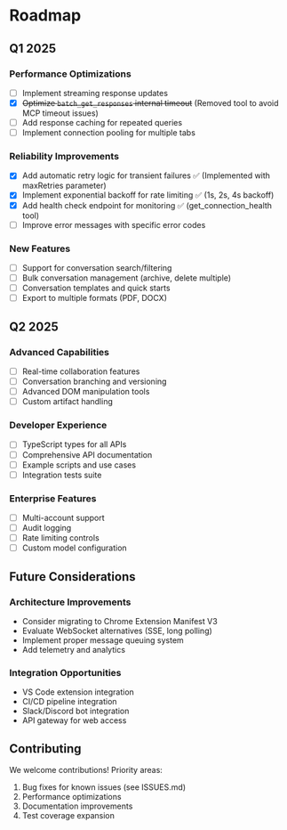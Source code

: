# Roadmap

## Q1 2025

### Performance Optimizations
- [ ] Implement streaming response updates
- [x] ~~Optimize `batch_get_responses` internal timeout~~ (Removed tool to avoid MCP timeout issues)
- [ ] Add response caching for repeated queries
- [ ] Implement connection pooling for multiple tabs

### Reliability Improvements
- [x] Add automatic retry logic for transient failures ✅ (Implemented with maxRetries parameter)
- [x] Implement exponential backoff for rate limiting ✅ (1s, 2s, 4s backoff)
- [x] Add health check endpoint for monitoring ✅ (get_connection_health tool)
- [ ] Improve error messages with specific error codes

### New Features
- [ ] Support for conversation search/filtering
- [ ] Bulk conversation management (archive, delete multiple)
- [ ] Conversation templates and quick starts
- [ ] Export to multiple formats (PDF, DOCX)

## Q2 2025

### Advanced Capabilities
- [ ] Real-time collaboration features
- [ ] Conversation branching and versioning
- [ ] Advanced DOM manipulation tools
- [ ] Custom artifact handling

### Developer Experience
- [ ] TypeScript types for all APIs
- [ ] Comprehensive API documentation
- [ ] Example scripts and use cases
- [ ] Integration tests suite

### Enterprise Features
- [ ] Multi-account support
- [ ] Audit logging
- [ ] Rate limiting controls
- [ ] Custom model configuration

## Future Considerations

### Architecture Improvements
- Consider migrating to Chrome Extension Manifest V3
- Evaluate WebSocket alternatives (SSE, long polling)
- Implement proper message queuing system
- Add telemetry and analytics

### Integration Opportunities
- VS Code extension integration
- CI/CD pipeline integration
- Slack/Discord bot integration
- API gateway for web access

## Contributing

We welcome contributions! Priority areas:
1. Bug fixes for known issues (see ISSUES.md)
2. Performance optimizations
3. Documentation improvements
4. Test coverage expansion